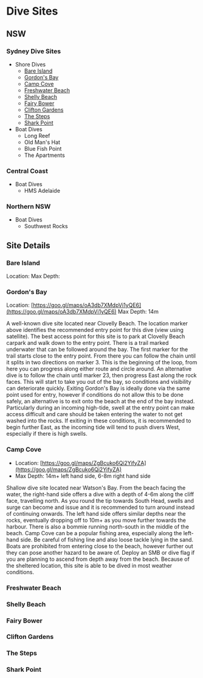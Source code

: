 # Dive Sites

## NSW

### Sydney Dive Sites

* Shore Dives
  * [Bare Island](#bare-island)
  * [Gordon's Bay](#gordons-bay)
  * [Camp Cove](#camp-cove)
  * [Freshwater Beach](#freshwater-beach)
  * [Shelly Beach](#shelly-beach)
  * [Fairy Bower](#fairy-bower)
  * [Clifton Gardens](#clifton-gardens)
  * [The Steps](#the-steps)
  * [Shark Point](#shark-point)
* Boat Dives
  * Long Reef
  * Old Man's Hat
  * Blue Fish Point
  * The Apartments

### Central Coast

* Boat Dives
  * HMS Adelaide

### Northern NSW

* Boat Dives
  * Southwest Rocks

## Site Details

### Bare Island

Location:
Max Depth:

### Gordon's Bay

Location: [https://goo.gl/maps/oA3db7XMdpVi1yQE6](https://goo.gl/maps/oA3db7XMdpVi1yQE6)
Max Depth: 14m

A well-known dive site located near Clovelly Beach. The location marker above identifies the recommended entry point for this dive (view using satellite). The best access point for this site is to park at Clovelly Beach carpark and walk down to the entry point. There is a trail marked underwater that can be followed around the bay. The first marker for the trail starts close to the entry point. From there you can follow the chain until it splits in two directions on marker 3. This is the beginning of the loop, from here you can progress along either route and circle around. An alternative dive is to follow the chain until marker 23, then progress East along the rock faces. This will start to take you out of the bay, so conditions and visibility can deteriorate quickly. Exiting Gordon's Bay is ideally done via the same point used for entry, however if conditions do not allow this to be done safely, an alternative is to exit onto the beach at the end of the bay instead. Particularly during an incoming high-tide, swell at the entry point can make access difficult and care should be taken entering the water to not get washed into the rocks. If exiting in these conditions, it is recommended to begin further East, as the incoming tide will tend to push divers West, especially if there is high swells.

### Camp Cove

* Location: [https://goo.gl/maps/ZgBcuko6Qi2YifyZA](https://goo.gl/maps/ZgBcuko6Qi2YifyZA)
* Max Depth: 14m+ left hand side, 6-8m right hand side

Shallow dive site located near Watson's Bay. From the beach facing the water, the right-hand side offers a dive with a depth of 4-6m along the cliff face, travelling north. As you round the tip towards South Head, swells and surge can become and issue and it is recommended to turn around instead of continuing onwards. The left hand side offers similar depths near the rocks, eventually dropping off to 10m+ as you move further towards the harbour. There is also a bommie running north-south in the middle of the beach. Camp Cove can be a popular fishing area, especially along the left-hand side. Be careful of fishing line and also loose tackle lying in the sand. Boats are prohibited from entering close to the beach, however further out they can pose another hazard to be aware of. Deploy an SMB or dive flag if you are planning to ascend from depth away from the beach. Because of the sheltered location, this site is able to be dived in most weather conditions.

### Freshwater Beach

### Shelly Beach

### Fairy Bower

### Clifton Gardens

### The Steps

### Shark Point

